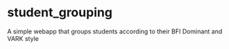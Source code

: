 # student_grouping
 A simple webapp that groups students according to their BFI Dominant and VARK style
